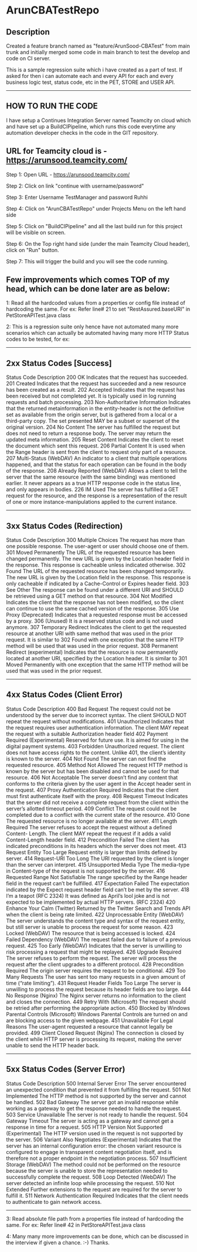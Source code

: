 # ArunCBATestRepo

Description
------------
Created a feature branch named as "feature/ArunSood-CBATest" from main trunk
and initially merged some code in main branch to test the develop and code on CI server.

This is a sample regression suite which i have created as a part of test.
If asked for then i can automate each and every API for each and every business logic test, status code, etc in the PET, STORE and USER API.

---------------------
HOW TO RUN THE CODE
-------------------
I have setup a Continues Integration Server named Teamcity on cloud which and have set up a BuildCIPipeline, which runs this code everytime any automation developer checks in the code in the GIT repository.

URL for Teamcity cloud is - https://arunsood.teamcity.com/
---------------------------------------------------------
Step 1: Open URL - https://arunsood.teamcity.com/

Step 2: Click on link "continue with username/password"

Step 3: Enter Username
TestManager
and
password
Ruhhi

Step 4: Click on "ArunCBATestRepo" under Projects Menu on the left hand side

Step 5: Click on "BuildCIPipeline" and all the last build run for this project will be visible on screen.

Step 6: On the Top right hand side (under the main Teamcity Cloud header), click on "Run" button.

Step 7: This will trigger the build and you will see the code running.




Few improvements which comes TOP of my head, which can be done later are as below:
-----------------------------------------------------------------
1: Read all the hardcoded values from a properties or config file instead of hardcoding the same. 
For ex: Refer line# 21 to set "RestAssured.baseURI" in PetStoreAPITest.java class

2: This is a regression suite only hence have not automated many more scenarios which can actually be automated having many more HTTP Status codes to be tested, for ex:

-----------------------------------------------------------------------------------------
2xx Status Codes [Success]
---------------------------
Status Code
Description
200 OK
Indicates that the request has succeeded.
201 Created
Indicates that the request has succeeded and a new resource has been created as a result.
202 Accepted
Indicates that the request has been received but not completed yet. It is typically used in log running requests and batch processing.
203 Non-Authoritative Information
Indicates that the returned metainformation in the entity-header is not the definitive set as available from the origin server, but is gathered from a local or a third-party copy. The set presented MAY be a subset or superset of the original version.
204 No Content
The server has fulfilled the request but does not need to return a response body. The server may return the updated meta information.
205 Reset Content
Indicates the client to reset the document which sent this request.
206 Partial Content
It is used when the Range header is sent from the client to request only part of a resource.
207 Multi-Status (WebDAV)
An indicator to a client that multiple operations happened, and that the status for each operation can be found in the body of the response.
208 Already Reported (WebDAV)
Allows a client to tell the server that the same resource (with the same binding) was mentioned earlier. It never appears as a true HTTP response code in the status line, and only appears in bodies.
226 IM Used
The server has fulfilled a GET request for the resource, and the response is a representation of the result of one or more instance-manipulations applied to the current instance.

-----------------------------------------------------------------------------------------
3xx Status Codes (Redirection)
--------------------------------
Status Code
Description
300 Multiple Choices
The request has more than one possible response. The user-agent or user should choose one of them.
301 Moved Permanently
The URL of the requested resource has been changed permanently. The new URL is given by the Location header field in the response. This response is cacheable unless indicated otherwise.
302 Found
The URL of the requested resource has been changed temporarily. The new URL is given by the Location field in the response. This response is only cacheable if indicated by a Cache-Control or Expires header field.
303 See Other
The response can be found under a different URI and SHOULD be retrieved using a GET method on that resource.
304 Not Modified
Indicates the client that the response has not been modified, so the client can continue to use the same cached version of the response.
305 Use Proxy (Deprecated)
Indicates that a requested response must be accessed by a proxy.
306 (Unused)
It is a reserved status code and is not used anymore.
307 Temporary Redirect
Indicates the client to get the requested resource at another URI with same method that was used in the prior request. It is similar to 302 Found with one exception that the same HTTP method will be used that was used in the prior request.
308 Permanent Redirect (experimental)
Indicates that the resource is now permanently located at another URI, specified by the Location header. It is similar to 301 Moved Permanently with one exception that the same HTTP method will be used that was used in the prior request.

-----------------------------------------------------------------------------------------
4xx Status Codes (Client Error)
--------------------------------
Status Code
Description
400 Bad Request
The request could not be understood by the server due to incorrect syntax. The client SHOULD NOT repeat the request without modifications.
401 Unauthorized
Indicates that the request requires user authentication information. The client MAY repeat the request with a suitable Authorization header field
402 Payment Required (Experimental)
Reserved for future use. It is aimed for using in the digital payment systems.
403 Forbidden
Unauthorized request. The client does not have access rights to the content. Unlike 401, the client’s identity is known to the server.
404 Not Found
The server can not find the requested resource.
405 Method Not Allowed
The request HTTP method is known by the server but has been disabled and cannot be used for that resource.
406 Not Acceptable
The server doesn’t find any content that conforms to the criteria given by the user agent in the Accept header sent in the request.
407 Proxy Authentication Required
Indicates that the client must first authenticate itself with the proxy.
408 Request Timeout
Indicates that the server did not receive a complete request from the client within the server’s allotted timeout period.
409 Conflict
The request could not be completed due to a conflict with the current state of the resource.
410 Gone
The requested resource is no longer available at the server.
411 Length Required
The server refuses to accept the request without a defined Content- Length. The client MAY repeat the request if it adds a valid Content-Length header field.
412 Precondition Failed
The client has indicated preconditions in its headers which the server does not meet.
413 Request Entity Too Large
Request entity is larger than limits defined by server.
414 Request-URI Too Long
The URI requested by the client is longer than the server can interpret.
415 Unsupported Media Type
The media-type in Content-type of the request is not supported by the server.
416 Requested Range Not Satisfiable
The range specified by the Range header field in the request can’t be fulfilled.
417 Expectation Failed
The expectation indicated by the Expect request header field can’t be met by the server.
418 I’m a teapot (RFC 2324)
It was defined as April’s lool joke and is not expected to be implemented by actual HTTP servers. (RFC 2324)
420 Enhance Your Calm (Twitter)
Returned by the Twitter Search and Trends API when the client is being rate limited.
422 Unprocessable Entity (WebDAV)
The server understands the content type and syntax of the request entity, but still server is unable to process the request for some reason.
423 Locked (WebDAV)
The resource that is being accessed is locked.
424 Failed Dependency (WebDAV)
The request failed due to failure of a previous request.
425 Too Early (WebDAV)
Indicates that the server is unwilling to risk processing a request that might be replayed.
426 Upgrade Required
The server refuses to perform the request. The server will process the request after the client upgrades to a different protocol.
428 Precondition Required
The origin server requires the request to be conditional.
429 Too Many Requests
The user has sent too many requests in a given amount of time (“rate limiting”).
431 Request Header Fields Too Large
The server is unwilling to process the request because its header fields are too large.
444 No Response (Nginx)
The Nginx server returns no information to the client and closes the connection.
449 Retry With (Microsoft)
The request should be retried after performing the appropriate action.
450 Blocked by Windows Parental Controls (Microsoft)
Windows Parental Controls are turned on and are blocking access to the given webpage.
451 Unavailable For Legal Reasons
The user-agent requested a resource that cannot legally be provided.
499 Client Closed Request (Nginx)
The connection is closed by the client while HTTP server is processing its request, making the server unable to send the HTTP header back.

-----------------------------------------------------------------------------------------
5xx Status Codes (Server Error)
--------------------------------
Status Code
Description
500 Internal Server Error
The server encountered an unexpected condition that prevented it from fulfilling the request.
501 Not Implemented
The HTTP method is not supported by the server and cannot be handled.
502 Bad Gateway
The server got an invalid response while working as a gateway to get the response needed to handle the request.
503 Service Unavailable
The server is not ready to handle the request.
504 Gateway Timeout
The server is acting as a gateway and cannot get a response in time for a request.
505 HTTP Version Not Supported (Experimental)
The HTTP version used in the request is not supported by the server.
506 Variant Also Negotiates (Experimental)
Indicates that the server has an internal configuration error: the chosen variant resource is configured to engage in transparent content negotiation itself, and is therefore not a proper endpoint in the negotiation process.
507 Insufficient Storage (WebDAV)
The method could not be performed on the resource because the server is unable to store the representation needed to successfully complete the request.
508 Loop Detected (WebDAV)
The server detected an infinite loop while processing the request.
510 Not Extended
Further extensions to the request are required for the server to fulfill it.
511 Network Authentication Required
Indicates that the client needs to authenticate to gain network access.

------------------------------------------------------------------------------------------
3: Read absolute file path from a properties file instead of hardcoding the same. 
For ex: Refer line# 42 in PetStoreAPITest.java class
  
 4: Many many more improvements can be done, which can be discussed in the interview if given a chance. :-) Thanks.
